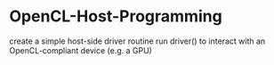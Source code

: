# OpenCL-Host-Programming
create a simple host-side driver routine run driver() to interact with an OpenCL-compliant device (e.g. a GPU)
